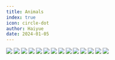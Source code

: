 ```yaml
---
title: Animals
index: true
icon: circle-dot
author: Haiyue
date: 2024-01-05
---
```


![](/data/english/reading/K-Animals/001.jpg)
![](/data/english/reading/K-Animals/002.jpg)
![](/data/english/reading/K-Animals/003.jpg)
![](/data/english/reading/K-Animals/004.jpg)
![](/data/english/reading/K-Animals/005.jpg)
![](/data/english/reading/K-Animals/006.jpg)
![](/data/english/reading/K-Animals/007.jpg)
![](/data/english/reading/K-Animals/008.jpg)
![](/data/english/reading/K-Animals/009.jpg)
![](/data/english/reading/K-Animals/010.jpg)
![](/data/english/reading/K-Animals/011.jpg)
![](/data/english/reading/K-Animals/012.jpg)
![](/data/english/reading/K-Animals/013.jpg)
![](/data/english/reading/K-Animals/014.jpg)